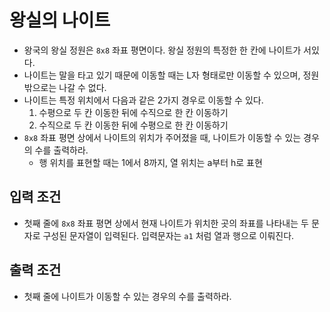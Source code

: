 # 왕실의 나이트
- 왕국의 왕실 정원은 `8x8` 좌표 평면이다. 왕실 정원의 특정한 한 칸에 나이트가 서있다.
- 나이트는 말을 타고 있기 때문에 이동할 때는 L자 형태로만 이동할 수 있으며, 정원 밖으로는 나갈 수 없다.
- 나이트는 특정 위치에서 다음과 같은 2가지 경우로 이동할 수 있다.
  1. 수평으로 두 칸 이동한 뒤에 수직으로 한 칸 이동하기
  2. 수직으로 두 칸 이동한 뒤에 수평으로 한 칸 이동하기
- `8x8` 좌표 평면 상에서 나이트의 위치가 주어졌을 때, 나이트가 이동할 수 있는 경우의 수를 출력하라.
  - 행 위치를 표현할 때는 1에서 8까지, 열 위치는 a부터 h로 표현
    
## 입력 조건
- 첫째 줄에 `8x8` 좌표 평면 상에서 현재 나이트가 위치한 곳의 좌표를 나타내는 두 문자로 구성된 문자열이 입력된다. 입력문자는 `a1` 처럼 열과 행으로 이뤄진다.

## 출력 조건
- 첫째 줄에 나이트가 이동할 수 있는 경우의 수를 출력하라.
